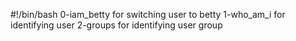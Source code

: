 #!/bin/bash
0-iam_betty for switching user to betty
1-who_am_i for identifying user
2-groups for identifying user group
